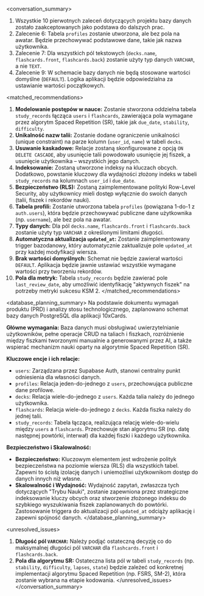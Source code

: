 <conversation_summary>
<decisions>
1. Wszystkie 10 pierwotnych zaleceń dotyczących projektu bazy danych zostało zaakceptowanych jako podstawa do dalszych prac.
2. Zalecenie 6: Tabela `profiles` zostanie utworzona, ale bez pola na awatar. Będzie przechowywać podstawowe dane, takie jak nazwa użytkownika.
3. Zalecenie 7: Dla wszystkich pól tekstowych (`decks.name`, `flashcards.front`, `flashcards.back`) zostanie użyty typ danych `VARCHAR`, a nie `TEXT`.
4. Zalecenie 9: W schemacie bazy danych nie będą stosowane wartości domyślne (`DEFAULT`). Logika aplikacji będzie odpowiedzialna za ustawianie wartości początkowych.
</decisions>

<matched_recommendations>
1. **Modelowanie postępów w nauce:** Zostanie stworzona oddzielna tabela `study_records` łącząca `users` i `flashcards`, zawierająca pola wymagane przez algorytm Spaced Repetition (SR), takie jak `due_date`, `stability`, `difficulty`.
2. **Unikalność nazw talii:** Zostanie dodane ograniczenie unikalności (unique constraint) na parze kolumn (`user_id`, `name`) w tabeli `decks`.
3. **Usuwanie kaskadowe:** Relacje zostaną skonfigurowane z opcją `ON DELETE CASCADE`, aby usunięcie talii powodowało usunięcie jej fiszek, a usunięcie użytkownika – wszystkich jego danych.
4. **Indeksowanie:** Zostaną utworzone indeksy na kluczach obcych. Dodatkowo, powstanie kluczowy dla wydajności złożony indeks w tabeli `study_records` na kolumnach `user_id` i `due_date`.
5. **Bezpieczeństwo (RLS):** Zostaną zaimplementowane polityki Row-Level Security, aby użytkownicy mieli dostęp wyłącznie do swoich danych (talii, fiszek i rekordów nauki).
6. **Tabela profili:** Zostanie utworzona tabela `profiles` (powiązana 1-do-1 z `auth.users`), która będzie przechowywać publiczne dane użytkownika (np. `username`), ale bez pola na awatar.
7. **Typy danych:** Dla pól `decks.name`, `flashcards.front` i `flashcards.back` zostanie użyty typ `VARCHAR` z określonymi limitami długości.
8. **Automatyczna aktualizacja `updated_at`:** Zostanie zaimplementowany trigger bazodanowy, który automatycznie zaktualizuje pole `updated_at` przy każdej modyfikacji wiersza.
9. **Brak wartości domyślnych:** Schemat nie będzie zawierał wartości `DEFAULT`. Aplikacja będzie jawnie ustawiać wszystkie wymagane wartości przy tworzeniu rekordów.
10. **Pola dla metryk:** Tabela `study_records` będzie zawierać pole `last_review_date`, aby umożliwić identyfikację "aktywnych fiszek" na potrzeby metryki sukcesu KSM 2.
</matched_recommendations>

<database_planning_summary>
Na podstawie dokumentu wymagań produktu (PRD) i analizy stosu technologicznego, zaplanowano schemat bazy danych PostgreSQL dla aplikacji 10xCards.

**Główne wymagania:** Baza danych musi obsługiwać uwierzytelnianie użytkowników, pełne operacje CRUD na taliach i fiszkach, rozróżnienie między fiszkami tworzonymi manualnie a generowanymi przez AI, a także wspierać mechanizm nauki oparty na algorytmie Spaced Repetition (SR).

**Kluczowe encje i ich relacje:**
*   `users`: Zarządzana przez Supabase Auth, stanowi centralny punkt odniesienia dla własności danych.
*   `profiles`: Relacja jeden-do-jednego z `users`, przechowująca publiczne dane profilowe.
*   `decks`: Relacja wiele-do-jednego z `users`. Każda talia należy do jednego użytkownika.
*   `flashcards`: Relacja wiele-do-jednego z `decks`. Każda fiszka należy do jednej talii.
*   `study_records`: Tabela łącząca, realizująca relację wiele-do-wielu między `users` a `flashcards`. Przechowuje stan algorytmu SR (np. datę następnej powtórki, interwał) dla każdej fiszki i każdego użytkownika.

**Bezpieczeństwo i Skalowalność:**
*   **Bezpieczeństwo:** Kluczowym elementem jest wdrożenie polityk bezpieczeństwa na poziomie wiersza (RLS) dla wszystkich tabel. Zapewni to ścisłą izolację danych i uniemożliwi użytkownikom dostęp do danych innych niż własne.
*   **Skalowalność i Wydajność:** Wydajność zapytań, zwłaszcza tych dotyczących "Trybu Nauki", zostanie zapewniona przez strategiczne indeksowanie kluczy obcych oraz stworzenie złożonego indeksu do szybkiego wyszukiwania fiszek zaplanowanych do powtórki. Zastosowanie triggera do aktualizacji pól `updated_at` odciąży aplikację i zapewni spójność danych.
</database_planning_summary>

<unresolved_issues>
1.  **Długość pól `VARCHAR`:** Należy podjąć ostateczną decyzję co do maksymalnej długości pól `VARCHAR` dla `flashcards.front` i `flashcards.back`.
2.  **Pola dla algorytmu SR:** Ostateczna lista pól w tabeli `study_records` (np. `stability`, `difficulty`, `lapses`, `state`) będzie zależeć od konkretnej implementacji algorytmu Spaced Repetition (np. FSRS, SM-2), która zostanie wybrana na etapie kodowania.
</unresolved_issues>
</conversation_summary>